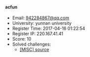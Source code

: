 #### acfun  

* Email: 942284867@qq.com  
* University: yunnan university  
* Register Time: 2017-04-16 01:22:54  
* Register IP: 220.167.41.41  
* Score: 10  
* Solved challenges: 
  * [[MISC] source](https://github.com/SniperOJ/Challenges/blob/master/misc/source.json)  
